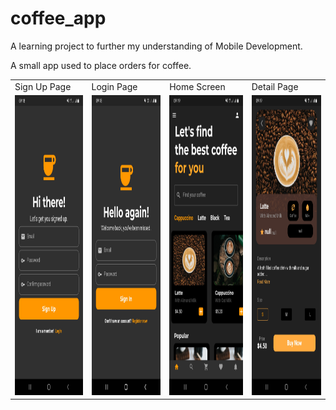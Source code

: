 # coffee_app

A learning project to further my understanding of Mobile Development.

A small app used to place orders for coffee.

<table>
  <tr>
    <td>Sign Up Page</td>
     <td>Login Page</td>
     <td>Home Screen</td>
     <td>Detail Page</td>

  </tr>
  <tr>
    <td><img src="lib/images/register.jpg" width=270 height=480></td>
    <td><img src="lib/images/login.jpg" width=270 height=480></td>
    <td><img src="lib/images/homepage.jpg" width=270 height=480></td>
    <td><img src="lib/images/latte_detail_page.jpg" width=270 height=480></td>

  </tr>
 </table>



